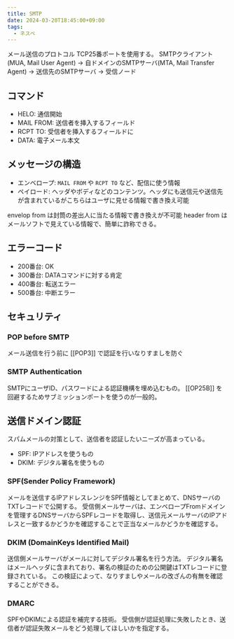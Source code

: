 ```yaml
---
title: SMTP
date: 2024-03-20T18:45:00+09:00
tags:
  - ネスペ
---
```


メール送信のプロトコル
TCP25番ポートを使用する。
SMTPクライアント(MUA, Mail User Agent) -> 自ドメインのSMTPサーバ(MTA, Mail Transfer Agent) -> 送信先のSMTPサーバ -> 受信ノード

## コマンド

- HELO: 通信開始
- MAIL FROM: 送信者を挿入するフィールド
- RCPT TO: 受信者を挿入するフィールドに
- DATA: 電子メール本文

## メッセージの構造

- エンベロープ: `MAIL FROM` や `RCPT TO` など、配信に使う情報
- ペイロード: ヘッダやボディなどのコンテンツ。ヘッダにも送信元や送信先が含まれているがこちらはユーザに見せる情報で書き換え可能

envelop from は封筒の差出人に当たる情報で書き換えが不可能
header from はメールソフトで見えている情報で、簡単に詐称できる。

## エラーコード

- 200番台: OK
- 300番台: DATAコマンドに対する肯定
- 400番台: 転送エラー
- 500番台: 中断エラー

## セキュリティ

### POP before SMTP

メール送信を行う前に [[POP3]] で認証を行いなりすましを防ぐ

### SMTP Authentication

SMTPにユーザID、パスワードによる認証機構を埋め込むもの。
[[OP25B]] を回避するためサブミッションポートを使うのが一般的。

## 送信ドメイン認証

スパムメールの対策として、送信者を認証したいニーズが高まっている。
- SPF: IPアドレスを使うもの
- DKIM: デジタル署名を使うもの

### SPF(Sender Policy Framework)

メールを送信するIPアドレスレンジをSPF情報としてまとめて、DNSサーバのTXTレコードで公開する。
受信側メールサーバは、エンベロープFromドメインを管理するDNSサーバからSPFレコードを取得し、送信元メールサーバのIPアドレスと一致するかどうかを確認することで正当なメールかどうかを確認する。

### DKIM (DomainKeys Identified Mail)

送信側メールサーバがメールに対してデジタル署名を行う方法。
デジタル署名はメールヘッダに含まれており、署名の検証のための公開鍵はTXTレコードに登録されている。
この検証によって、なりすましやメールの改ざんの有無を確認することができる。

### DMARC

SPFやDKIMによる認証を補完する技術。
受信側が認証処理に失敗したとき、送信者が認証失敗メールをどう処理してほしいかを指定する。

